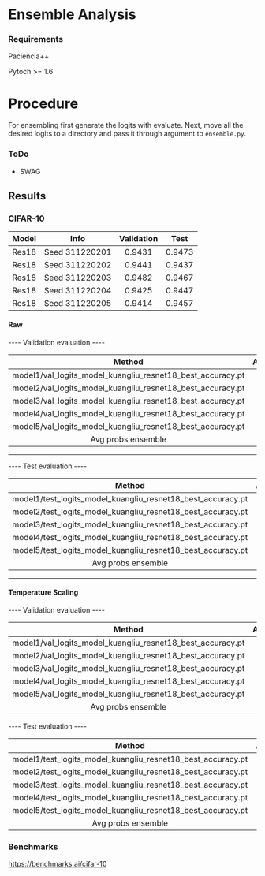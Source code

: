 # Ensemble Analysis

### Requirements

Paciencia++

Pytoch >= 1.6 


# Procedure

For ensembling first generate the logits with evaluate. Next, move all the desired logits to a directory 
and pass it through argument to `ensemble.py`.

### ToDo

- SWAG

## Results

### CIFAR-10

| Model |      Info      | Validation |  Test  |
|:-----:|:--------------:|:----------:|:------:|
| Res18 | Seed 311220201 |   0.9431   | 0.9473 |
| Res18 | Seed 311220202 |   0.9441   | 0.9437 |
| Res18 | Seed 311220203 |   0.9482   | 0.9467 |
| Res18 | Seed 311220204 |   0.9425   | 0.9447 |
| Res18 | Seed 311220205 |   0.9414   | 0.9457 |

#### Raw

---- Validation evaluation ----


|                           Method                           | Accuracy |  ECE   |  MCE   | BRIER  |  NNL   |
|:----------------------------------------------------------:|:--------:|:------:|:------:|:------:|:------:|
| model1/val_logits_model_kuangliu_resnet18_best_accuracy.pt |  0.9478  | 2.4941 | 1.2195 | 0.0081 | 0.1915 |
| model2/val_logits_model_kuangliu_resnet18_best_accuracy.pt |  0.9488  | 2.6258 | 1.5179 | 0.0083 | 0.1925 |
| model3/val_logits_model_kuangliu_resnet18_best_accuracy.pt |   0.95   | 2.6483 | 1.3220 | 0.0081 | 0.1883 |
| model4/val_logits_model_kuangliu_resnet18_best_accuracy.pt |  0.9472  | 2.9554 | 1.5557 | 0.0086 | 0.2001 |
| model5/val_logits_model_kuangliu_resnet18_best_accuracy.pt |  0.949   | 2.6576 | 1.4270 | 0.0083 | 0.1937 |
|                     Avg probs ensemble                     |  0.9582  | 0.8310 | 0.3613 | 0.0065 | 0.1394 |
_____________________________________________________________________________________________________________

---- Test evaluation ----


|                           Method                            | Accuracy |  ECE   |  MCE   | BRIER  |  NNL   |
|:-----------------------------------------------------------:|:--------:|:------:|:------:|:------:|:------:|
| model1/test_logits_model_kuangliu_resnet18_best_accuracy.pt |  0.9482  | 2.4885 | 1.3318 | 0.0082 | 0.1930 |
| model2/test_logits_model_kuangliu_resnet18_best_accuracy.pt |  0.9438  | 2.9105 | 1.5244 | 0.0090 | 0.2085 |
| model3/test_logits_model_kuangliu_resnet18_best_accuracy.pt |  0.9469  | 2.5997 | 1.3823 | 0.0084 | 0.1900 |
| model4/test_logits_model_kuangliu_resnet18_best_accuracy.pt |  0.9448  | 2.7649 | 1.4504 | 0.0088 | 0.2045 |
| model5/test_logits_model_kuangliu_resnet18_best_accuracy.pt |  0.9458  | 2.6418 | 1.4205 | 0.0085 | 0.1966 |
|                     Avg probs ensemble                      |  0.9562  | 0.7271 | 0.3390 | 0.0067 | 0.1424 |
______________________________________________________________________________________________________________

#### Temperature Scaling

---- Validation evaluation ----

|                           Method                           | Accuracy |  ECE   |  MCE   | BRIER  |  NNL   |
|:----------------------------------------------------------:|:--------:|:------:|:------:|:------:|:------:|
| model1/val_logits_model_kuangliu_resnet18_best_accuracy.pt |  0.9478  | 0.9427 | 0.1853 | 0.0078 | 0.1756 |
| model2/val_logits_model_kuangliu_resnet18_best_accuracy.pt |  0.9488  | 0.9098 | 0.2069 | 0.0080 | 0.1724 |
| model3/val_logits_model_kuangliu_resnet18_best_accuracy.pt |   0.95   | 1.0319 | 0.2428 | 0.0077 | 0.1720 |
| model4/val_logits_model_kuangliu_resnet18_best_accuracy.pt |  0.9472  | 1.0328 | 0.2270 | 0.0081 | 0.1787 |
| model5/val_logits_model_kuangliu_resnet18_best_accuracy.pt |  0.949   | 0.9164 | 0.2222 | 0.0079 | 0.1770 |
|                     Avg probs ensemble                     |  0.9586  | 1.5347 | 0.6025 | 0.0065 | 0.1425 |

---- Test evaluation ----

|                           Method                            | Accuracy |  ECE   |  MCE   | BRIER  |  NNL   |
|:-----------------------------------------------------------:|:--------:|:------:|:------:|:------:|:------:|
| model1/test_logits_model_kuangliu_resnet18_best_accuracy.pt |  0.9482  | 0.8139 | 0.1761 | 0.0079 | 0.1774 |
| model2/test_logits_model_kuangliu_resnet18_best_accuracy.pt |  0.9438  | 0.7971 | 0.2085 | 0.0086 | 0.1858 |
| model3/test_logits_model_kuangliu_resnet18_best_accuracy.pt |  0.9469  | 0.8008 | 0.1965 | 0.0080 | 0.1754 |
| model4/test_logits_model_kuangliu_resnet18_best_accuracy.pt |  0.9448  | 0.7183 | 0.3047 | 0.0084 | 0.1843 |
| model5/test_logits_model_kuangliu_resnet18_best_accuracy.pt |  0.9458  | 0.7023 | 0.1694 | 0.0082 | 0.1821 |
|                     Avg probs ensemble                      |  0.9562  | 1.6108 | 0.6237 | 0.0067 | 0.1471 |



### Benchmarks

https://benchmarks.ai/cifar-10

